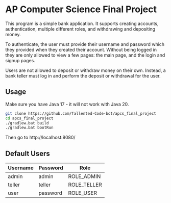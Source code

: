 # AP Computer Science Final Project


This program is a simple bank application. It supports creating accounts,
authentication, multiple different roles, and withdrawing and depositing money.

To authenticate, the user must provide their username and password which they
provided when they created their account. Without being logged in they are only
allowed to view a few pages: the main page, and the login and signup pages.

Users are not allowed to deposit or withdraw money on their own. Instead, a bank
teller must log in and perform the deposit or withdrawal for the user.







## Usage
Make sure you have Java 17 - it will not work with Java 20.


```bash
git clone https://github.com/Tallented-Code-bot/apcs_final_project
cd apcs_final_project
./gradlew.bat build
./gradlew.bat bootRun
```


Then go to http://localhost:8080/

## Default Users

| Username | Password | Role        |
| -------- | -------- | ----------- |
| admin    | admin    | ROLE_ADMIN  |
| teller   | teller   | ROLE_TELLER |
| user     | password | ROLE_USER   |